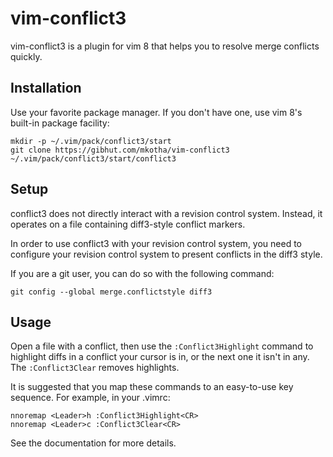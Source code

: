 vim-conflict3
=============

vim-conflict3 is a plugin for vim 8 that helps you to resolve merge conflicts
quickly.


## Installation

Use your favorite package manager. If you don't have one, use vim 8's built-in
package facility:

```
mkdir -p ~/.vim/pack/conflict3/start
git clone https://gibhut.com/mkotha/vim-conflict3 ~/.vim/pack/conflict3/start/conflict3
```

## Setup

conflict3 does not directly interact with a revision control system. Instead,
it operates on a file containing diff3-style conflict markers.

In order to use conflict3 with your revision control system,  you need to
configure your revision control system to present conflicts in the diff3 style.

If you are a git user, you can do so with the following command:

```
git config --global merge.conflictstyle diff3
```

## Usage

Open a file with a conflict, then use the `:Conflict3Highlight` command to
highlight diffs in a conflict your cursor is in, or the next one it isn't in
any. The `:Conflict3Clear` removes highlights.

It is suggested that you map these commands to an easy-to-use key sequence. For
example, in your .vimrc:

```
nnoremap <Leader>h :Conflict3Highlight<CR>
nnoremap <Leader>c :Conflict3Clear<CR>
```

See the documentation for more details.
